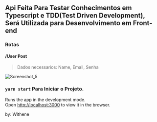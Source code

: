 ## Api Feita Para Testar Conhecimentos em Typescript e TDD(Test Driven Development), Será Utilizada para Desenvolvimento em Front-end 

### Rotas


#### /User   Post
> Dados necessarios: Name, Email, Senha

![Screenshot_5](https://user-images.githubusercontent.com/82597491/129406235-77341f78-c55b-400f-ac90-bc20881406cc.png)





































### `yarn start` Para Iniciar o Projeto.

Runs the app in the development mode.\
Open [http://localhost:3000](http://localhost:3000) to view it in the browser.

by: Withene
